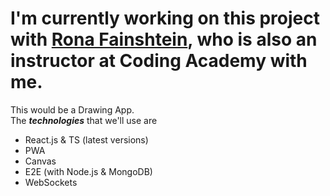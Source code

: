 # I'm currently working on this project with [Rona Fainshtein](https://github.com/RonaFain/RonaFain "Rona's profile link"), who is also an instructor at Coding Academy with me. 

This would be a Drawing App.  
The ***technologies*** that we'll use are 
- React.js & TS (latest versions)
- PWA
- Canvas
- E2E (with Node.js & MongoDB) 
- WebSockets


